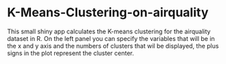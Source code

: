 # K-Means-Clustering-on-airquality


This small shiny app calculates the K-means clustering for the airquality dataset in R. On the left panel you can specify the variables that will be in the x and y axis and the numbers of clusters that wil be displayed, the plus signs in the plot represent the cluster center.